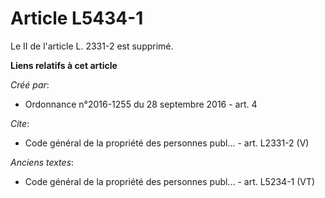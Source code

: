 # Article L5434-1

Le II de l'article L. 2331-2 est supprimé.

**Liens relatifs à cet article**

_Créé par_:

  - Ordonnance n°2016-1255 du 28 septembre 2016 - art. 4

_Cite_:

  - Code général de la propriété des personnes publ... - art. L2331-2 (V)

_Anciens textes_:

  - Code général de la propriété des personnes publ... - art. L5234-1 (VT)
